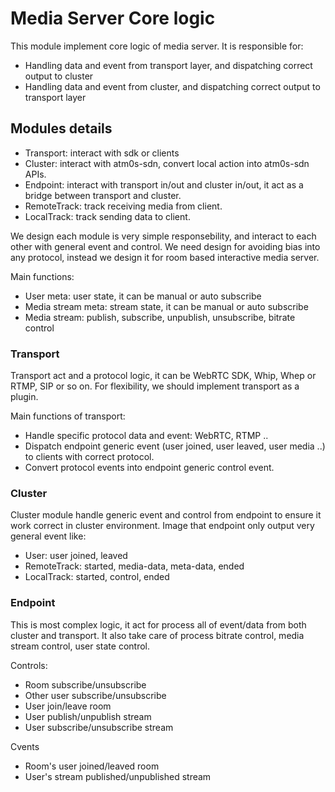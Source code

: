 # Media Server Core logic

This module implement core logic of media server. It is responsible for:

- Handling data and event from transport layer, and dispatching correct output to cluster
- Handling data and event from cluster, and dispatching correct output to transport layer

## Modules details

- Transport: interact with sdk or clients
- Cluster: interact with atm0s-sdn, convert local action into atm0s-sdn APIs.
- Endpoint: interact with transport in/out and cluster in/out, it act as a bridge between transport and cluster.
- RemoteTrack: track receiving media from client.
- LocalTrack: track sending data to client.

We design each module is very simple responsebility, and interact to each other with general event and control. We need design for avoiding bias into any protocol, instead we design it for room based interactive media server.

Main functions:

- User meta: user state, it can be manual or auto subscribe
- Media stream meta: stream state, it can be manual or auto subscribe
- Media stream: publish, subscribe, unpublish, unsubscribe, bitrate control

### Transport

Transport act and a protocol logic, it can be WebRTC SDK, Whip, Whep or RTMP, SIP or so on. For flexibility, we should implement transport as a plugin.

Main functions of transport:

- Handle specific protocol data and event: WebRTC, RTMP ..
- Dispatch endpoint generic event (user joined, user leaved, user media ..) to clients with correct protocol.
- Convert protocol events into endpoint generic control event.

### Cluster

Cluster module handle generic event and control from endpoint to ensure it work correct in cluster environment. Image that endpoint only output very general event like:

- User: user joined, leaved
- RemoteTrack: started, media-data, meta-data, ended
- LocalTrack: started, control, ended

### Endpoint

This is most complex logic, it act for process all of event/data from both cluster and transport. It also take care of process bitrate control, media stream control, user state control.

Controls:

- Room subscribe/unsubscribe
- Other user subscribe/unsubscribe
- User join/leave room
- User publish/unpublish stream
- User subscribe/unsubscribe stream

Cvents

- Room's user joined/leaved room
- User's stream published/unpublished stream
